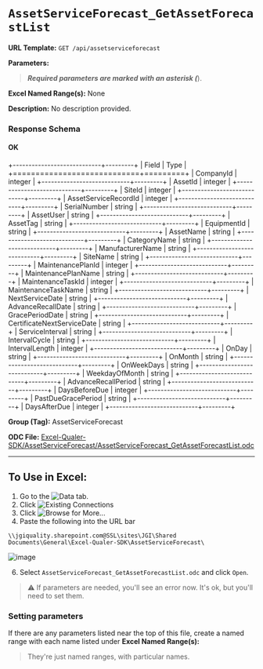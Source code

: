 # `AssetServiceForecast_GetAssetForecastList`

**URL Template:**
`GET /api/assetserviceforecast`

**Parameters:**


> *****Required parameters are marked with an asterisk (*****).

**Excel Named Range(s):**
None


**Description:**
No description provided.

### Response Schema

#### OK
+----------------------------+---------+
| Field                      | Type    |
+============================+=========+
| CompanyId                  | integer |
+----------------------------+---------+
| AssetId                    | integer |
+----------------------------+---------+
| SiteId                     | integer |
+----------------------------+---------+
| AssetServiceRecordId       | integer |
+----------------------------+---------+
| SerialNumber               | string  |
+----------------------------+---------+
| AssetUser                  | string  |
+----------------------------+---------+
| AssetTag                   | string  |
+----------------------------+---------+
| EquipmentId                | string  |
+----------------------------+---------+
| AssetName                  | string  |
+----------------------------+---------+
| CategoryName               | string  |
+----------------------------+---------+
| ManufacturerName           | string  |
+----------------------------+---------+
| SiteName                   | string  |
+----------------------------+---------+
| MaintenancePlanId          | integer |
+----------------------------+---------+
| MaintenancePlanName        | string  |
+----------------------------+---------+
| MaintenanceTaskId          | integer |
+----------------------------+---------+
| MaintenanceTaskName        | string  |
+----------------------------+---------+
| NextServiceDate            | string  |
+----------------------------+---------+
| AdvanceRecallDate          | string  |
+----------------------------+---------+
| GracePeriodDate            | string  |
+----------------------------+---------+
| CertificateNextServiceDate | string  |
+----------------------------+---------+
| ServiceInterval            | string  |
+----------------------------+---------+
| IntervalCycle              | string  |
+----------------------------+---------+
| IntervalLength             | integer |
+----------------------------+---------+
| OnDay                      | string  |
+----------------------------+---------+
| OnMonth                    | string  |
+----------------------------+---------+
| OnWeekDays                 | string  |
+----------------------------+---------+
| WeekdayOfMonth             | string  |
+----------------------------+---------+
| AdvanceRecallPeriod        | string  |
+----------------------------+---------+
| DaysBeforeDue              | integer |
+----------------------------+---------+
| PastDueGracePeriod         | string  |
+----------------------------+---------+
| DaysAfterDue               | integer |
+----------------------------+---------+

**Group (Tag):**
AssetServiceForecast

**ODC File:**
[Excel-Qualer-SDK/AssetServiceForecast/AssetServiceForecast_GetAssetForecastList.odc](https://github.com/Johnson-Gage-Inspection-Inc/qualer-sdk-odc/blob/main/Excel-Qualer-SDK/AssetServiceForecast/AssetServiceForecast_GetAssetForecastList.odc)

---

To Use in Excel:
---

1. Go to the ![`Data`](https://github.com/user-attachments/assets/da437a70-57b3-4c5b-bb01-4910ece19ed1)
 tab.
3. Click ![Existing Connections](https://github.com/user-attachments/assets/a2f1ed67-b2e0-4c23-ac90-68c870e60289)
4. Click ![`Browse for More...`](https://github.com/user-attachments/assets/8e698494-6865-41e7-b6fa-043aea81809a)
5. Paste the following into the URL bar
```
\\jgiquality.sharepoint.com@SSL\sites\JGI\Shared Documents\General\Excel-Qualer-SDK\AssetServiceForecast\
```

![image](https://github.com/user-attachments/assets/1e1a8d87-0377-446d-aaf5-d78562991db3)

6. Select `AssetServiceForecast_GetAssetForecastList.odc` and click `Open`.

> ⚠️ If parameters are needed, you'll see an error now. It's ok, but you'll need to set them.

### Setting parameters
If there are any parameters listed near the top of this file, create a named range with each name listed under **Excel Named Range(s):**
> They're just named ranges, with particular names.
